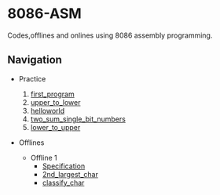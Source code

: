 # 8086-ASM
Codes,offlines and onlines using 8086 assembly programming.

## Navigation
- Practice
    1. [first_program](/Practice/first_proc.asm)
    2. [upper_to_lower](/Practice/upper_to_lower.asm)
    3. [helloworld](/Practice/helloworld.asm)
    4. [two_sum_single_bit_numbers](/Practice/two_sum_1s_place_numbers.asm)
    5. [lower_to_upper](/Practice/lower_to_upper.asm)

- Offlines
    - Offline 1
        - [Specification](/Offlines/Offline1/July_2023_CSE_316_Assembly_Offline_1.pdf)
        - [2nd_largest_char](/Offlines/Offline1/2nd_largest_char.asm)
        - [classify_char](/Offlines/Offline1/classify_char.asm)

